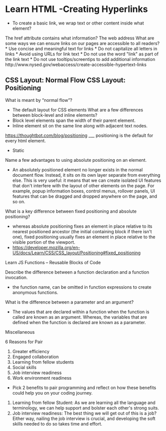 
# Learn HTML -Creating Hyperlinks

* To create a basic link, we wrap text or other content inside what element?
<a>
The href attribute contains what information?
The web address
What are some ways we can ensure links on our pages are accessible to all readers?
* Use concise and meaningful text for links
* Do not capitalize all letters in links
* Avoid using URLs for link text
* Do not use the word "link" as part of the link text
* Do not use tooltips/screentips to add additional information
http://www.nysed.gov/webaccess/create-accessible-hypertext-links


## CSS Layout: Normal Flow CSS Layout: Positioning

What is meant by “normal flow”?
 * The default layout for CSS elements
What are a few differences between block-level and inline elements?
* Block level elements span the width of their parent element.
* Inline element sit on the same line along with adjacent text nodes.

https://thoughtbot.com/blog/positioning
___ positioning is the default for every html element.
* Static

Name a few advantages to using absolute positioning on an element.
* An absolutely positioned element no longer exists in the normal document flow. Instead, it sits on its own layer separate from everything else. This is very useful: it means that we can create isolated UI features that don't interfere with the layout of other elements on the page. For example, popup information boxes, control menus, rollover panels, UI features that can be dragged and dropped anywhere on the page, and so on.

What is a key difference between fixed positioning and absolute positioning?

* whereas absolute positioning fixes an element in place relative to its nearest positioned ancestor (the initial containing block if there isn't one), fixed positioning usually fixes an element in place relative to the visible portion of the viewport.
* https://developer.mozilla.org/en-US/docs/Learn/CSS/CSS_layout/Positioning#fixed_positioning


Learn JS
Functions – Reusable Blocks of Code

Describe the difference between a function declaration and a function invocation.
* the function name,  can be omitted in function expressions to create anonymous functions. 

What is the difference between a parameter and an argument?
 * The values that are declared within a function when the function is called are known as an argument. Whereas, the variables that are defined when the function is declared are known as a parameter.


Miscellaneous

6 Reasons for Pair 
1. Greater efficiency
2. Engaged collaboration
3. Learning from fellow students
4. Social skills
5. Job interview readiness
6. Work environment readiness

* Pick 2 benefits to pair programming and reflect on how these benefits could help you on your coding journey.

1. Learning from fellow Student: As we are learning all the language and terminology, we can help support and bolster each other's strong suits. 
2. Job interview readiness: The best thing we will get out of this is a job? Either way, nailing the job interview is crucial, and developing the soft skills needed to do so takes time and effort. 
